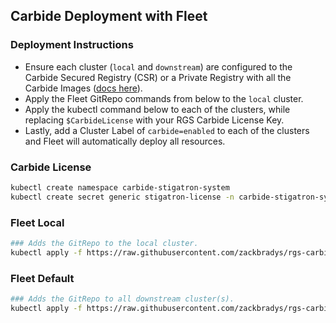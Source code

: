 ## Carbide Deployment with Fleet

### Deployment Instructions
* Ensure each cluster (`local` and `downstream`) are configured to the Carbide Secured Registry (CSR) or a Private Registry with all the Carbide Images ([docs here](https://rancherfederal.github.io/carbide-docs/docs/registry-docs/kubernetes-config)).
* Apply the Fleet GitRepo commands from below to the `local` cluster.
* Apply the kubectl command below to each of the clusters, while replacing `$CarbideLicense` with your RGS Carbide License Key.
* Lastly, add a Cluster Label of `carbide=enabled` to each of the clusters and Fleet will automatically deploy all resources.

### Carbide License
```bash
kubectl create namespace carbide-stigatron-system
kubectl create secret generic stigatron-license -n carbide-stigatron-system --from-literal=license=$CarbideLicense
```

### Fleet Local
```bash
### Adds the GitRepo to the local cluster.
kubectl apply -f https://raw.githubusercontent.com/zackbradys/rgs-carbide/main/fleet/gitrepo-local.yaml
```

### Fleet Default
```bash
### Adds the GitRepo to all downstream cluster(s).
kubectl apply -f https://raw.githubusercontent.com/zackbradys/rgs-carbide/main/fleet/gitrepo-default.yaml
```
